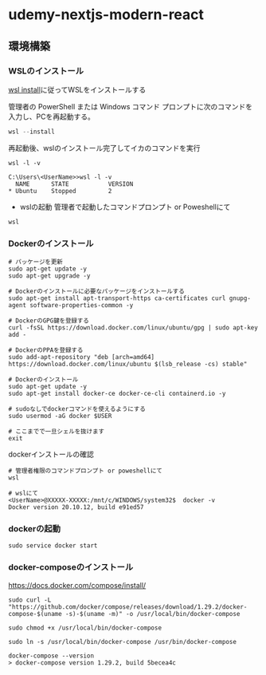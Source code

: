# udemy-nextjs-modern-react

## 環境構築
### WSLのインストール
[wsl install](https://docs.microsoft.com/ja-jp/windows/wsl/install)に従ってWSLをインストールする

管理者の PowerShell または Windows コマンド プロンプトに次のコマンドを入力し、PCを再起動する。

```PowerShell
wsl --install
```

再起動後、wslのインストール完了してイカのコマンドを実行
```
wsl -l -v

C:\Users\<UserName>>wsl -l -v
  NAME      STATE           VERSION
* Ubuntu    Stopped         2
```

- wslの起動
管理者で起動したコマンドプロンプト or Poweshellにて
```
wsl
```

### Dockerのインストール

```shell
# パッケージを更新
sudo apt-get update -y
sudo apt-get upgrade -y

# Dockerのインストールに必要なパッケージをインストールする
sudo apt-get install apt-transport-https ca-certificates curl gnupg-agent software-properties-common -y

# DockerのGPG鍵を登録する
curl -fsSL https://download.docker.com/linux/ubuntu/gpg | sudo apt-key add -

# DockerのPPAを登録する
sudo add-apt-repository "deb [arch=amd64] https://download.docker.com/linux/ubuntu $(lsb_release -cs) stable"

# Dockerのインストール
sudo apt-get update -y
sudo apt-get install docker-ce docker-ce-cli containerd.io -y

# sudoなしでdockerコマンドを使えるようにする
sudo usermod -aG docker $USER

# ここまでで一旦シェルを抜けます
exit
```

dockerインストールの確認
```
# 管理者権限のコマンドプロンプト or poweshellにて
wsl

# wslにて
<UserName>@XXXXX-XXXXX:/mnt/c/WINDOWS/system32$  docker -v
Docker version 20.10.12, build e91ed57
```

### dockerの起動

```shell
sudo service docker start
```

### docker-composeのインストール
https://docs.docker.com/compose/install/
```shell
sudo curl -L "https://github.com/docker/compose/releases/download/1.29.2/docker-compose-$(uname -s)-$(uname -m)" -o /usr/local/bin/docker-compose

sudo chmod +x /usr/local/bin/docker-compose

sudo ln -s /usr/local/bin/docker-compose /usr/bin/docker-compose

docker-compose --version
> docker-compose version 1.29.2, build 5becea4c
```
